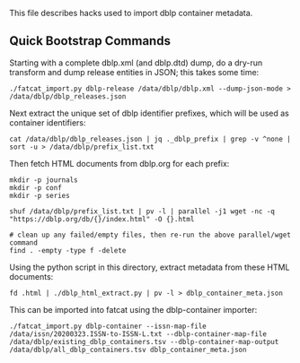 
This file describes hacks used to import dblp container metadata.


## Quick Bootstrap Commands

Starting with a complete dblp.xml (and dblp.dtd) dump, do a dry-run transform
and dump release entities in JSON; this takes some time:

    ./fatcat_import.py dblp-release /data/dblp/dblp.xml --dump-json-mode > /data/dblp/dblp_releases.json

Next extract the unique set of dblp identifier prefixes, which will be used as
container identifiers:

    cat /data/dblp/dblp_releases.json | jq ._dblp_prefix | grep -v ^none | sort -u > /data/dblp/prefix_list.txt

Then fetch HTML documents from dblp.org for each prefix:

    mkdir -p journals
    mkdir -p conf
    mkdir -p series

    shuf /data/dblp/prefix_list.txt | pv -l | parallel -j1 wget -nc -q "https://dblp.org/db/{}/index.html" -O {}.html

    # clean up any failed/empty files, then re-run the above parallel/wget command
    find . -empty -type f -delete

Using the python script in this directory, extract metadata from these HTML documents:

    fd .html | ./dblp_html_extract.py | pv -l > dblp_container_meta.json

This can be imported into fatcat using the dblp-container importer:

    ./fatcat_import.py dblp-container --issn-map-file /data/issn/20200323.ISSN-to-ISSN-L.txt --dblp-container-map-file /data/dblp/existing_dblp_containers.tsv --dblp-container-map-output /data/dblp/all_dblp_containers.tsv dblp_container_meta.json

